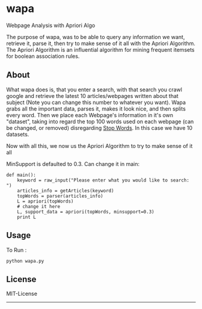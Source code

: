 # wapa
Webpage Analysis with Apriori Algo

The purpose of wapa, was to be able to query any information we want, retrieve it, parse it, then try to make sense of it all with the Apriori Algorithm. The Apriori Algorithm is an influential algorithm for mining frequent itemsets for boolean association rules.  

## About

What wapa does is, that you enter a search, with that search you crawl google and retrieve the latest 10 articles/webpages written about that subject (Note you can change this number to whatever you want). Wapa grabs all the important data, parses it, makes it look nice, and then splits every word. Then we place each Webpage's information in it's own "dataset", taking into regard the top 100 words used on each webpage (can be changed, or removed) disregarding [Stop Words](https://en.wikipedia.org/wiki/Stop_words). In this case we have 10 datasets. 

Now with all this, we now us the Apriori Algorithm to try to make sense of it all

MinSupport is defaulted to 0.3. Can change it in main:
```
def main():
	keyword = raw_input("Please enter what you would like to search: ")
	articles_info = getArticles(keyword)
	topWords = parser(articles_info)
	L = apriori(topWords)
	# change it here
	L, support_data = apriori(topWords, minsupport=0.3)
	print L
```
## Usage
To Run : 
```
python wapa.py
```
License
-------
MIT-License

-------

